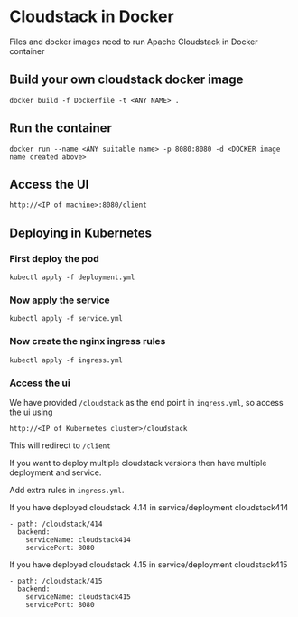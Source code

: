 # Cloudstack in Docker

Files and docker images need to run Apache Cloudstack in Docker container

## Build your own cloudstack docker image

```
docker build -f Dockerfile -t <ANY NAME> .
```

## Run the container

```
docker run --name <ANY suitable name> -p 8080:8080 -d <DOCKER image name created above>
```

## Access the UI

```
http://<IP of machine>:8080/client
```


## Deploying in Kubernetes

### First deploy the pod

```
kubectl apply -f deployment.yml
```

### Now apply the service

```
kubectl apply -f service.yml
```

### Now create the nginx ingress rules

```
kubectl apply -f ingress.yml
```

### Access the ui

We have provided `/cloudstack` as the end point in `ingress.yml`, so access the ui using

```
http://<IP of Kubernetes cluster>/cloudstack
```

This will redirect to `/client`

If you want to deploy multiple cloudstack versions then have multiple deployment and service.

Add extra rules in `ingress.yml`.

If you have deployed cloudstack 4.14 in service/deployment cloudstack414

```
- path: /cloudstack/414
  backend:
    serviceName: cloudstack414
    servicePort: 8080
```

If you have deployed cloudstack 4.15 in service/deployment cloudstack415

```
- path: /cloudstack/415
  backend:
    serviceName: cloudstack415
    servicePort: 8080
```
